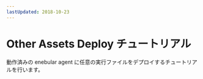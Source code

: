 ```yaml
---
lastUpdated: 2018-10-23
---
```


# Other Assets Deploy チュートリアル

動作済みの enebular agent に任意の実行ファイルをデプロイするチュートリアルを行います。